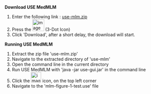 <b>Download USE MedMLM</b>
1. Enter the following link : [use-mlm.zip](https://github.com/Gil4390/useBGU/blob/mlm-roles-in-clabjects/mlm-example-manual/use-mlm.zip)
2. Press the <img width="38" alt="image" src="https://github.com/user-attachments/assets/6d32650a-33d3-4f70-bc2e-e2559c9726fd"> (3-Dot Icon)
3. Click 'Download',  after a short delay, the download will start.


<b>Running USE MedMLM</b>
1. Extract the zip file 'use-mlm.zip'
2. Navigate to the extracted directory of 'use-mlm'
3. Open the command line in the current directory
4. Run USE MedMLM with 'java -jar use-gui.jar' in the command line
5. Click the <img width="33" alt="image" src="https://github.com/user-attachments/assets/fc976095-1ab3-455d-bdd2-4c26a748406b"> icon, on the top left corner  
6. Navigate to the 'mlm-figure-1-test.use' file

